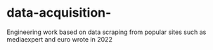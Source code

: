 # data-acquisition-
Engineering work based on data scraping from popular sites such as mediaexpert and euro wrote in 2022
